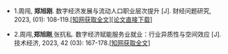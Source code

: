 
- 1.周闯, <strong><strong>郑旭刚</strong></strong>. 数字经济发展与流动人口职业层次提升 [J]. 财经问题研究, 2023, (01): 108-119.[[知网获取全文]](https://kns.cnki.net/kcms2/article/abstract?v=v5HVlYuqh9qFCHSOXQ4YjwExyvgrneHEDVjjW-NOZvpBolCau4d3uV_3q1fyaKiyx57BN8Bx6OdskZyptCQJJi-6axdSah_bk0TZCJRTag3cgky9Sd9igaUlBbrj1ocU7x7iHDj3pWU011nGFRg09Q==&uniplatform=NZKPT&language=CHS)[[论文直接下载]](https://github.com/GeniusXugang/XugangZheng.github.io/raw/master/static/assets/paper/数字经济发展与流动人口职业层次提升.pdf)  

- 2.周闯,<strong><strong>郑旭刚</strong></strong>,张抗私. 数字经济赋能服务业就业：行业异质性与空间效应 [J]. 技术经济, 2023, 42 (03): 167-178.[[知网获取全文]](https://kns.cnki.net/kcms2/article/abstract?v=v5HVlYuqh9ox5LyA_WN2w2JnN5j0NEi0D0KnoI2Axuhk9zw2qOD15snk5f9G7CFGu4_L0uJZxoSllMUPIvqp4LbOdA8xzb6JAPphbeDJEiZz-wZDXE8meeYHUCpEyyWLwvmsig9Wp-OSosRJtFVc8Q==&uniplatform=NZKPT&language=CHS)
